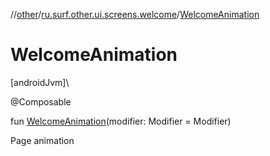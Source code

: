 //[other](../../index.md)/[ru.surf.other.ui.screens.welcome](index.md)/[WelcomeAnimation](-welcome-animation.md)

# WelcomeAnimation

[androidJvm]\

@Composable

fun [WelcomeAnimation](-welcome-animation.md)(modifier: Modifier = Modifier)

Page animation
